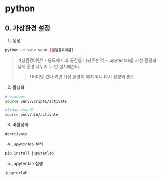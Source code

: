 # python

## 0. 가상환경 설정

1. 생성

```bash
python -m venv venv (랜덤폴더이름)
```

> 가상환경이란? - 용도에 따라 공간을 나눠주는 것 - jupyter lab을 가상 환경과 실제 환경 나누어 두 번 설치해준다.
>> ! 터미널 껐다 키면 가상 환경이 해지 되니 다시 활성화 필요

2. 활성화
```bash
# windows
source venv/Scripts/activate

#linux /macOS
source venv/bin/activate
```

3. 비활성화
```bash
deactivate
```

4. jupyter lab 설치
```bash
pip install jupyterlab
```

5. jupyter lab 실행
```bash
jupyterlab
```